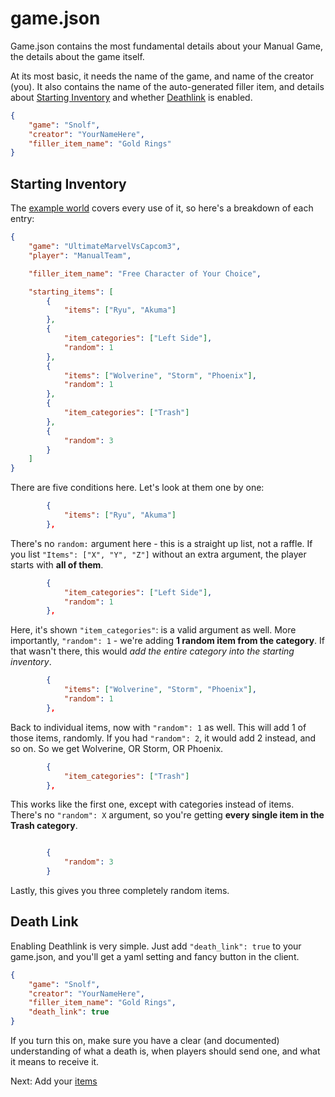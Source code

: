 # game.json

Game.json contains the most fundamental details about your Manual Game, the details about the game itself.

At its most basic, it needs the name of the game, and name of the creator (you).
It also contains the name of the auto-generated filler item, and details about [Starting Inventory](#starting-inventory) and whether [Deathlink](#death-link) is enabled.

```json
{
    "game": "Snolf",
    "creator": "YourNameHere",
    "filler_item_name": "Gold Rings"
}
```

## Starting Inventory

The [example world](/src/data/) covers every use of it, so here's a breakdown of each entry:
```json
{
    "game": "UltimateMarvelVsCapcom3",
    "player": "ManualTeam",

    "filler_item_name": "Free Character of Your Choice",

    "starting_items": [
        {
            "items": ["Ryu", "Akuma"]
        },
        {
            "item_categories": ["Left Side"],
            "random": 1
        },
        {
            "items": ["Wolverine", "Storm", "Phoenix"],
            "random": 1
        },
        {
            "item_categories": ["Trash"]
        },
        {
            "random": 3
        }
    ]
}
```

There are five conditions here. Let's look at them one by one:
```json
        {
            "items": ["Ryu", "Akuma"]
        },
```
There's no `random:` argument here - this is a straight up list, not a raffle. If you list `"Items": ["X", "Y", "Z"]` without an extra argument, the player starts with __all of them__.

```json
        {
            "item_categories": ["Left Side"],
            "random": 1
        },
```
Here, it's shown `"item_categories"`: is a valid argument as well. More importantly, `"random": 1` - we're adding __1 random item from the category__. If that wasn't there, this would _add the entire category into the starting inventory_.

```json
        {
            "items": ["Wolverine", "Storm", "Phoenix"],
            "random": 1
        },
```
Back to individual items, now with `"random": 1` as well. This will add 1 of those items, randomly. If you had `"random": 2`, it would add 2 instead, and so on. So we get Wolverine, OR Storm, OR Phoenix.

```json
        {
            "item_categories": ["Trash"]
        },
```
This works like the first one, except with categories instead of items. There's no `"random": X` argument, so you're getting __every single item in the Trash category__.

```json

        {
            "random": 3
        }
```
Lastly, this gives you three completely random items.

## Death Link

Enabling Deathlink is very simple.  Just add `"death_link": true` to your game.json, and you'll get a yaml setting and fancy button in the client.

```json
{
    "game": "Snolf",
    "creator": "YourNameHere",
    "filler_item_name": "Gold Rings",
    "death_link": true
}
```

If you turn this on, make sure you have a clear (and documented) understanding of what a death is, when players should send one, and what it means to receive it.

Next: Add your [items](/docs/making/items.md)
